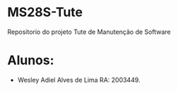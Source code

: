 # MS28S-Tute
Repositorio do projeto Tute de Manutenção de Software

# Alunos:
- Wesley Adiel Alves de Lima RA: 2003449.

